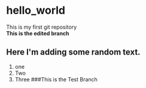 # hello_world
This is my first git repository<br>
**This is the edited branch**
## Here I'm adding some random text.
1. one
2. Two
3. Three
###This is the Test Branch
